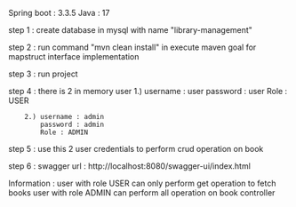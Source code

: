Spring boot : 3.3.5
Java : 17

step 1 : create database in mysql with name "library-management"

step 2 : run command "mvn clean install" in execute maven goal for mapstruct interface implementation

step 3 : run project

step 4 : there is 2 in memory user 
        1.) username : user
            password : user
            Role : USER

        2.) username : admin
            password : admin
            Role : ADMIN

step 5 : use this 2 user credentials to perform crud operation on book

step 6 : swagger url : http://localhost:8080/swagger-ui/index.html

Information : 
      user with role USER can only perform get operation to fetch books
      user with role ADMIN can perform all operation on book controller
 
